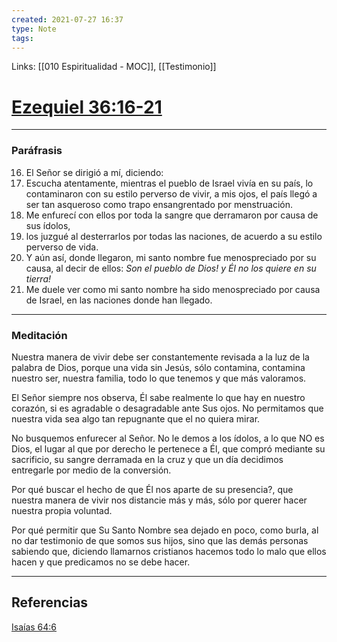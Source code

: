 ```yaml
---
created: 2021-07-27 16:37
type: Note
tags:
---
```


Links: [[010 Espiritualidad - MOC]], [[Testimonio]]

# [Ezequiel 36:16-21](https://my.bible.com/es/bible/149/EZK.36.16-21)
---

### Paráfrasis
16. El Señor se dirigió a mí, diciendo:
17. Escucha atentamente, mientras el pueblo de Israel vivía en su país, lo contaminaron con su estilo perverso de vivir, a mis ojos, el país llegó a ser tan asqueroso como trapo ensangrentado por menstruación.
18. Me enfurecí con ellos por toda la sangre que derramaron por causa de sus ídolos, 
19. los juzgué al desterrarlos por todas las naciones, de acuerdo a su estilo perverso de vida. 
20. Y aún así, donde llegaron, mi santo nombre fue menospreciado por su causa, al decir de ellos: *Son el pueblo de Dios! y Él no los quiere en su tierra!*
21. Me duele ver como mi santo nombre ha sido menospreciado por causa de Israel, en las naciones donde han llegado.

---

### Meditación
Nuestra manera de vivir debe ser constantemente revisada a la luz de la palabra de Dios, porque una vida sin Jesús, sólo contamina, contamina nuestro ser, nuestra familia, todo lo que tenemos y que más valoramos.

El Señor siempre nos observa, Él sabe realmente lo que hay en nuestro corazón, si es agradable o desagradable ante Sus ojos. No permitamos que nuestra vida sea algo tan repugnante que el no quiera mirar.

No busquemos enfurecer al Señor. No le demos a los ídolos, a lo que NO es Dios, el lugar al que por derecho le pertenece a Él, que compró mediante su sacrificio, su sangre derramada en la cruz y que un día decidimos entregarle por medio de la conversión.

Por qué buscar el hecho de que Él nos aparte de su presencia?, que nuestra manera de vivir nos distancie más y más, sólo por querer hacer nuestra propia voluntad.

Por qué permitir que Su Santo Nombre sea dejado en poco, como burla, al no dar testimonio de que somos sus hijos, sino que las demás personas sabiendo que, diciendo llamarnos cristianos hacemos todo lo malo que ellos hacen y que predicamos no se debe hacer.

---

## Referencias
[Isaías 64:6](https://my.bible.com/es/bible/149/ISA.64.6)
